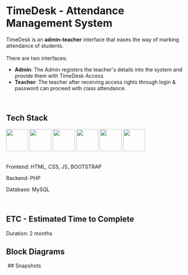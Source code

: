 # TimeDesk - Attendance Management System

TimeDesk is an **admin-teacher** interface that eases the way of marking attendance of students. <br/><br/>
There are two interfaces:
- **Admin**: The Admin registers the teacher's details into the system and provide them with TimeDesk Access.
- **Teacher**: The teacher after receiving access rights through login & password can proceed with class attendance.
<br/>

## Tech Stack
<div display="flex">
  <img src="https://upload.wikimedia.org/wikipedia/commons/thumb/6/61/HTML5_logo_and_wordmark.svg/2048px-HTML5_logo_and_wordmark.svg.png" height="60"/>
  <img src="https://upload.wikimedia.org/wikipedia/commons/thumb/d/d5/CSS3_logo_and_wordmark.svg/1452px-CSS3_logo_and_wordmark.svg.png" height="60"/>
  <img src="https://upload.wikimedia.org/wikipedia/commons/thumb/6/6a/JavaScript-logo.png/640px-JavaScript-logo.png" height="60"/>
  <img src="https://upload.wikimedia.org/wikipedia/commons/thumb/b/b2/Bootstrap_logo.svg/2560px-Bootstrap_logo.svg.png" height="60"/>
  <img src="https://upload.wikimedia.org/wikipedia/commons/thumb/2/27/PHP-logo.svg/2560px-PHP-logo.svg.png" height="60"/>
  <img src="https://1000logos.net/wp-content/uploads/2020/08/MySQL-Logo.png" height="60"/>
</div>
<br/>
<div>
  <p>Frontend: HTML, CSS, JS, BOOTSTRAP</p>
  <p>Backend: PHP</p>
  <p>Database: MySQL</p>
</div>

<br/>

## ETC - Estimated Time to Complete
Duration: 2 months
<br/>

## Block Diagrams

<img src=""/>
## Snapshots


